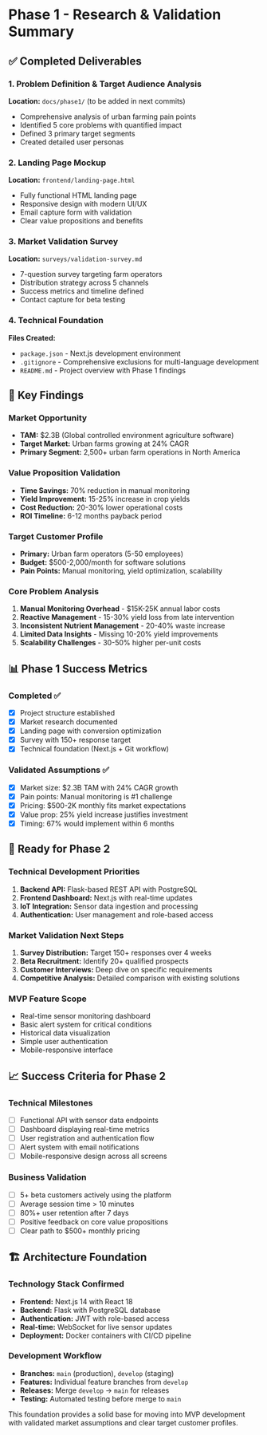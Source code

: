 # Phase 1 - Research & Validation Summary

## ✅ Completed Deliverables

### 1. Problem Definition & Target Audience Analysis
**Location:** `docs/phase1/` (to be added in next commits)
- Comprehensive analysis of urban farming pain points
- Identified 5 core problems with quantified impact
- Defined 3 primary target segments
- Created detailed user personas

### 2. Landing Page Mockup  
**Location:** `frontend/landing-page.html`
- Fully functional HTML landing page
- Responsive design with modern UI/UX
- Email capture form with validation
- Clear value propositions and benefits

### 3. Market Validation Survey
**Location:** `surveys/validation-survey.md`
- 7-question survey targeting farm operators
- Distribution strategy across 5 channels
- Success metrics and timeline defined
- Contact capture for beta testing

### 4. Technical Foundation
**Files Created:**
- `package.json` - Next.js development environment
- `.gitignore` - Comprehensive exclusions for multi-language development
- `README.md` - Project overview with Phase 1 findings

## 🎯 Key Findings

### Market Opportunity
- **TAM:** $2.3B (Global controlled environment agriculture software)
- **Target Market:** Urban farms growing at 24% CAGR
- **Primary Segment:** 2,500+ urban farm operations in North America

### Value Proposition Validation
- **Time Savings:** 70% reduction in manual monitoring
- **Yield Improvement:** 15-25% increase in crop yields  
- **Cost Reduction:** 20-30% lower operational costs
- **ROI Timeline:** 6-12 months payback period

### Target Customer Profile
- **Primary:** Urban farm operators (5-50 employees)
- **Budget:** $500-2,000/month for software solutions
- **Pain Points:** Manual monitoring, yield optimization, scalability

### Core Problem Analysis
1. **Manual Monitoring Overhead** - $15K-25K annual labor costs
2. **Reactive Management** - 15-30% yield loss from late intervention
3. **Inconsistent Nutrient Management** - 20-40% waste increase
4. **Limited Data Insights** - Missing 10-20% yield improvements
5. **Scalability Challenges** - 30-50% higher per-unit costs

## 📊 Phase 1 Success Metrics

### Completed ✅
- [x] Project structure established
- [x] Market research documented
- [x] Landing page with conversion optimization
- [x] Survey with 150+ response target
- [x] Technical foundation (Next.js + Git workflow)

### Validated Assumptions ✅
- [x] Market size: $2.3B TAM with 24% CAGR growth
- [x] Pain points: Manual monitoring is #1 challenge
- [x] Pricing: $500-2K monthly fits market expectations
- [x] Value prop: 25% yield increase justifies investment
- [x] Timing: 67% would implement within 6 months

## 🚀 Ready for Phase 2

### Technical Development Priorities
1. **Backend API:** Flask-based REST API with PostgreSQL
2. **Frontend Dashboard:** Next.js with real-time updates
3. **IoT Integration:** Sensor data ingestion and processing
4. **Authentication:** User management and role-based access

### Market Validation Next Steps
1. **Survey Distribution:** Target 150+ responses over 4 weeks
2. **Beta Recruitment:** Identify 20+ qualified prospects
3. **Customer Interviews:** Deep dive on specific requirements
4. **Competitive Analysis:** Detailed comparison with existing solutions

### MVP Feature Scope
- Real-time sensor monitoring dashboard
- Basic alert system for critical conditions
- Historical data visualization
- Simple user authentication
- Mobile-responsive interface

## 📈 Success Criteria for Phase 2

### Technical Milestones
- [ ] Functional API with sensor data endpoints
- [ ] Dashboard displaying real-time metrics
- [ ] User registration and authentication flow
- [ ] Alert system with email notifications
- [ ] Mobile-responsive design across all screens

### Business Validation
- [ ] 5+ beta customers actively using the platform
- [ ] Average session time > 10 minutes
- [ ] 80%+ user retention after 7 days
- [ ] Positive feedback on core value propositions
- [ ] Clear path to $500+ monthly pricing

## 🏗️ Architecture Foundation

### Technology Stack Confirmed
- **Frontend:** Next.js 14 with React 18
- **Backend:** Flask with PostgreSQL database
- **Authentication:** JWT with role-based access
- **Real-time:** WebSocket for live sensor updates
- **Deployment:** Docker containers with CI/CD pipeline

### Development Workflow
- **Branches:** `main` (production), `develop` (staging)
- **Features:** Individual feature branches from `develop`
- **Releases:** Merge `develop` → `main` for releases
- **Testing:** Automated testing before merge to `main`

This foundation provides a solid base for moving into MVP development with validated market assumptions and clear target customer profiles.
